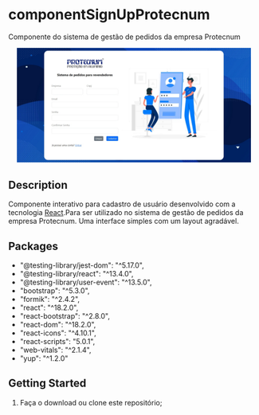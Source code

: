 # componentSignUpProtecnum
Componente do sistema de gestão de pedidos da empresa Protecnum

<p align="center">
  <img width="470" src="src/assets/cadastrar-print.jpeg">
</p>



## Description
Componente interativo para cadastro de usuário desenvolvido com a tecnologia [React](https://react.dev/).Para ser utilizado no sistema de gestão de pedidos da empresa Protecnum. Uma interface simples com um layout agradável.


## Packages
   * "@testing-library/jest-dom": "^5.17.0",
   * "@testing-library/react": "^13.4.0",
   * "@testing-library/user-event": "^13.5.0",
   * "bootstrap": "^5.3.0",
   * "formik": "^2.4.2",
   * "react": "^18.2.0",
   * "react-bootstrap": "^2.8.0",
   * "react-dom": "^18.2.0",
   * "react-icons": "^4.10.1",
   * "react-scripts": "5.0.1",
   * "web-vitals": "^2.1.4",
   * "yup": "^1.2.0"

## Getting Started
1. Faça o download ou clone este repositório;

